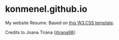 # konmenel.github.io
My website Resume. Based on [this W3.CSS template](https://www.w3schools.com/w3css/tryw3css_templates_cv.htm).

Credits to Joana Tirana ([jtirana98](https://github.com/jtirana98)).
